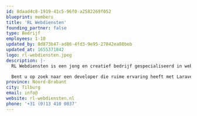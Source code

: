 ```yaml
---
id: 8daad4c8-1919-41c5-96f0-a2582269f052
blueprint: members
title: 'RL Webdiensten'
founding_partner: false
type: Bedrijf
employees: 1-10
updated_by: 8d873b47-ad86-4fd3-9e95-27842ea80beb
updated_at: 1655371842
logo: rl-webdiensten.jpeg
description: |-
  RL Webdiensten is een jong en creatief bedrijf gespecialiseerd in webapplicaties ontwikkelen. Door direct contact met de developer wordt uw project altijd snel en zorgvuldig uitgevoerd. RL Webdiensten is in staat om complete Laravel webapplicaties te ontwikkelen aan de hand van uw specifieke wensen en behoeften.

  Bent u op zoek naar een developer die ruime ervaring heeft met Laravel? RL Webdiensten is u graag van dienst tijdens het gehele traject, van planning tot implementatie.
province: Noord-Brabant
city: Tilburg
email: info@
website: rl-webdiensten.nl
phone: '+31 (0)13 410 0037'
---
```

